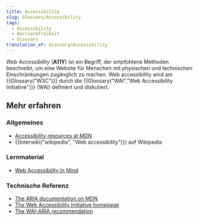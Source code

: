```yaml
---
title: Accessibility
slug: Glossary/Accessibility
tags:
  - Accessibility
  - Barrierefreiheit
  - Glossary
translation_of: Glossary/Accessibility
---
```

_Web Accessibility_ (**A11Y**) ist ein Begriff, der empfohlene Methoden beschreibt, um eine Website für Menschen mit physischen und technischen Einschränkungen zugänglich zu machen. Web accessibility wird am {{Glossary("W3C")}} durch die {{Glossary("WAI","Web Accessibility Initiative")}} (WAI) definiert und diskutiert.

## Mehr erfahren

### Allgemeines

- [Accessibility resources at MDN](/de/docs/Web/Barrierefreiheit)
- {{Interwiki("wikipedia", "Web accessibility")}} auf Wikipedia

### Lernmaterial

- [Web Accessibility In Mind](http://webaim.org/)

### Technische Referenz

- [The ARIA documentation on MDN](/de/docs/Web/Accessibility/ARIA)
- [The Web Accessibility Initiative homepage](http://www.w3.org/WAI/)
- [The WAI-ARIA recommendation](http://www.w3.org/TR/wai-aria/)
